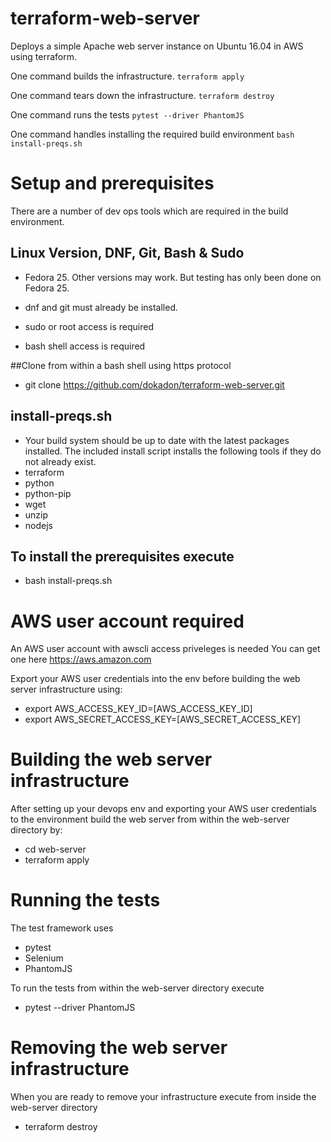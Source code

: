 # terraform-web-server
Deploys a simple Apache web server instance on Ubuntu 16.04 in AWS using terraform.

One command builds the infrastructure.
``terraform apply``

One command tears down the infrastructure.
``terraform destroy``

One command runs the tests
``pytest --driver PhantomJS``

One command handles installing the required build environment
``bash install-preqs.sh``


# Setup and prerequisites

There are a number of dev ops tools which are required in the build environment.

## Linux Version, DNF, Git, Bash & Sudo
* Fedora 25.  Other versions may work.  But testing has only been done on Fedora 25.

* dnf and git must already be installed.

* sudo or root access is required

* bash shell access is required

##Clone from within a bash shell using https protocol
*  git clone https://github.com/dokadon/terraform-web-server.git

## install-preqs.sh
* Your build system should be up to date with the latest packages installed.  The included install script installs the following tools if they do not already exist.
* terraform
* python
* python-pip
* wget
* unzip
* nodejs

## To install the prerequisites execute
* bash install-preqs.sh

# AWS user account required
An AWS user account with awscli access priveleges is needed
You can get one here https://aws.amazon.com

Export your AWS user credentials into the env before building the web server infrastructure using:
* export AWS_ACCESS_KEY_ID=[AWS_ACCESS_KEY_ID]
* export AWS_SECRET_ACCESS_KEY=[AWS_SECRET_ACCESS_KEY]

# Building the web server infrastructure

After setting up your devops env and exporting your AWS user credentials to the environment build the web server from within the web-server directory by:
* cd web-server
* terraform apply

# Running the tests

The test framework uses
* pytest
* Selenium
* PhantomJS

To run the tests from within the web-server directory execute
* pytest --driver PhantomJS

# Removing the web server infrastructure

When you are ready to remove your infrastructure execute from inside the web-server directory
* terraform destroy
